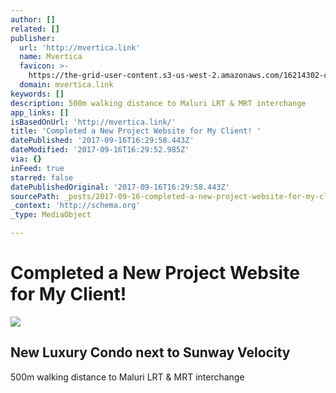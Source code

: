 ```yaml
---
author: []
related: []
publisher:
  url: 'http://mvertica.link'
  name: Mvertica
  favicon: >-
    https://the-grid-user-content.s3-us-west-2.amazonaws.com/16214302-cb5c-4ea6-8c75-5ccd7a5c7aff.png
  domain: mvertica.link
keywords: []
description: 500m walking distance to Maluri LRT & MRT interchange
app_links: []
isBasedOnUrl: 'http://mvertica.link/'
title: 'Completed a New Project Website for My Client! '
datePublished: '2017-09-16T16:29:58.443Z'
dateModified: '2017-09-16T16:29:52.985Z'
via: {}
inFeed: true
starred: false
datePublishedOriginal: '2017-09-16T16:29:58.443Z'
sourcePath: _posts/2017-09-16-completed-a-new-project-website-for-my-client.md
_context: 'http://schema.org'
_type: MediaObject

---
```

# **Completed a New Project Website for My Client!**

<article style=""><img src="https://the-grid-user-content.s3-us-west-2.amazonaws.com/e307aae2-8038-4a67-8172-ffc67ccf9560.jpg" /><h1>New Luxury Condo next to Sunway Velocity</h1><p>500m walking distance to Maluri LRT &amp; MRT interchange</p></article>